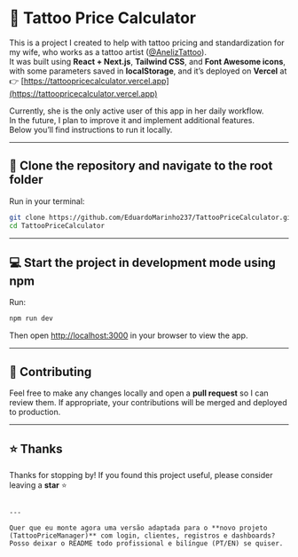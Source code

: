 # 💉 Tattoo Price Calculator

This is a project I created to help with tattoo pricing and standardization for my wife, who works as a tattoo artist ([@AnelizTattoo](https://www.instagram.com/AnelisTattoo)).  
It was built using **React + Next.js**, **Tailwind CSS**, and **Font Awesome icons**, with some parameters saved in **localStorage**, and it’s deployed on **Vercel** at  
👉 [https://tattoopricecalculator.vercel.app](https://tattoopricecalculator.vercel.app)

Currently, she is the only active user of this app in her daily workflow.  
In the future, I plan to improve it and implement additional features.  
Below you’ll find instructions to run it locally.

---

## 🚀 Clone the repository and navigate to the root folder

Run in your terminal:

```bash
git clone https://github.com/EduardoMarinho237/TattooPriceCalculator.git
cd TattooPriceCalculator
````

---

## 💻 Start the project in development mode using npm

Run:

```bash
npm run dev
```

Then open [http://localhost:3000](http://localhost:3000) in your browser to view the app.

---

## 🧩 Contributing

Feel free to make any changes locally and open a **pull request** so I can review them.
If appropriate, your contributions will be merged and deployed to production.

---

## ⭐ Thanks

Thanks for stopping by!
If you found this project useful, please consider leaving a **star** ⭐

```

---

Quer que eu monte agora uma versão adaptada para o **novo projeto (TattooPriceManager)** com login, clientes, registros e dashboards?  
Posso deixar o README todo profissional e bilíngue (PT/EN) se quiser.
```
